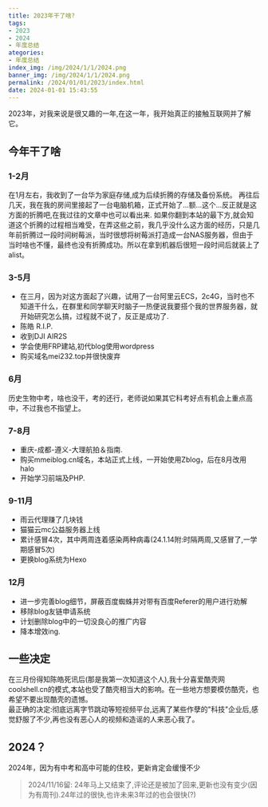 ```yaml
---
title: 2023年干了啥?
tags: 
- 2023
- 2024
- 年度总结
ategories: 
- 年度总结
index_img: /img/2024/1/1/2024.png
banner_img: /img/2024/1/1/2024.png
permalink: /2024/01/01/2023/index.html
date: 2024-01-01 15:43:55
---
```

2023年，对我来说是很又趣的一年,在这一年，我开始真正的接触互联网并了解它。

## 今年干了啥

### 1-2月
在1月左右，我收到了一台华为家庭存储,成为后续折腾的存储及备份系统。
再往后几天，我在我的房间里接起了一台电脑机箱，正式开始了...额...这个...反正就是这方面的折腾吧,在我过往的文章中也可以看出来.
如果你翻到本站的最下方,就会知道这个折腾的过程相当难受，在弄这些之前，我几乎没什么这方面的经历，只是几年前折腾过一段时间树莓派，当时很想将树莓派打造成一台NAS服务器，但由于当时啥也不懂，最终也没有折腾成功。所以在拿到机器后很短一段时间后就装上了alist。

### 3-5月
* 在三月，因为对这方面起了兴趣，试用了一台阿里云ECS，2c4G，当时也不知道干什么，在群里和同学聊天时脑子一热便说我要搭个我的世界服务器，就开始研究怎么搞，过程就不说了，反正是成功了.
* 陈皓 R.I.P.
* 收到DJI AIR2S
* 学会使用FRP建站,初代blog使用wordpress
* 购买域名mei232.top并很快废弃

### 6月
历史生物中考，啥也没干，考的还行，老师说如果其它科考好点有机会上重点高中，不过我也不指望上。

### 7-8月
* 重庆-成都-遵义-大理航拍＆指南.
* 购买mmeiblog.cn域名，本站正式上线，一开始使用Zblog，后在8月改用halo
* 开始学习前端及PHP.

### 9-11月
* 雨云代理赚了几块钱
* 猫猫云mc公益服务器上线
* 累计感冒4次，其中两周连着感染两种病毒(24.1.14附:时隔两周,又感冒了,一学期感冒5次)
* 更换blog系统为Hexo

### 12月
* 进一步完善blog细节，屏蔽百度蜘蛛并对带有百度Referer的用户进行劝解
* 移除blog友链申请系统
* 计划删除blog中的一切没良心的推广内容
* 降本增效ing.

## 一些决定
在三月份得知陈皓死讯后(那是我第一次知道这个人),我十分喜爱酷壳网coolshell.cn的模式,本站也受了酷壳相当大的影响。在一些地方想要模仿酷壳，也希望不要出现酷壳的遗憾。        
最正确的决定:彻底远离字节跳动等短视频平台,远离了某些作孽的"科技"企业后,感觉舒服了不少,再也没有恶心人的视频和造谣的人来恶心我了。

## 2024？
2024年，因为有中考和高中可能的住校，更新肯定会缓慢不少

> 2024/11/16留:
24年马上又结束了,评论还是被加了回来,更新也没有变少(因为有周刊).24年过的很快,也许未来3年过的也会很快(?)

